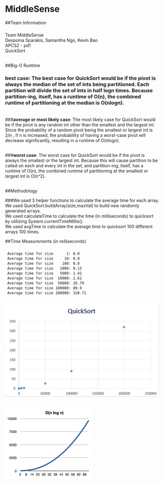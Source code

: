 # MiddleSense

##Team Information

###
Team MiddleSense <br>
Despoina Sparakis, Samantha Ngo, Kevin Bao <br>
APCS2 - pd1 <br>
QuickSort <br> <br>

##Big-O Runtime

### <b>best case</b>: The best case for QuickSort would be if the pivot is always the median of the set of ints being partitioned. Each partition will divide the set of ints in half logn times. Because partition-ing, itself, has a runtime of O(n), the combined runtime of partitioning at the median is O(nlogn).<br><br>

###<b>average or most likely case</b>: The most likely case for QuickSort would be if the pivot is any random int other than the smallest and the largest int. Since the probability of a random pivot being the smallest or largest int is 2/n , if n is increased, the probability of having a worst-case pivot will decrease significantly, resulting in a runtime of O(nlogn). <br><br>

###<b>worst case</b>: The worst case for QuickSort would be if the pivot is always the smallest or the largest int. Because this will cause partition to be called on each and every int in the set, and partition-ing, itself, has a runtime of O(n), the combined runtime of partitioning at the smallest or largest int is O(n^2).<br><br>

##Methodology

###We used 3 helper functions to calculate the average time for each array. <br>
We used QuickSort.buildArray(size,maxVal) to build new randomly generated arrays.<br>We used calculateTime to calculate the time (in milliseconds) to quicksort by utilizing System.currentTimeMillis().<br>We used avgTime to calculate the average time to quicksort 100 different arrays 100 times.

##Time Measurements (in milliseconds)

###
	 Average time for size      1: 0.0
	 Average time for size     10: 0.0
	 Average time for size    100: 0.0 
	 Average time for size   1000: 0.15
	 Average time for size   5000: 1.41
	 Average time for size  10000: 2.61
	 Average time for size  50000: 26.79
	 Average time for size 100000: 89.9
	 Average time for size 200000: 320.71

##
![alt text](https://github.com/sngo1/MiddleSense/blob/master/quicksortchart.PNG "chart")
##
![alt text](https://github.com/sngo1/MiddleSense/blob/master/nlogngraph.PNG "chart")







